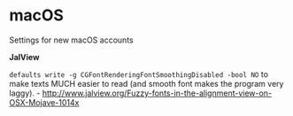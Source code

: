 # macOS
Settings for new macOS accounts

**JalView**

`defaults write -g CGFontRenderingFontSmoothingDisabled -bool NO` to make texts MUCH easier to read (and smooth font makes the program very laggy). - http://www.jalview.org/Fuzzy-fonts-in-the-alignment-view-on-OSX-Mojave-1014x
